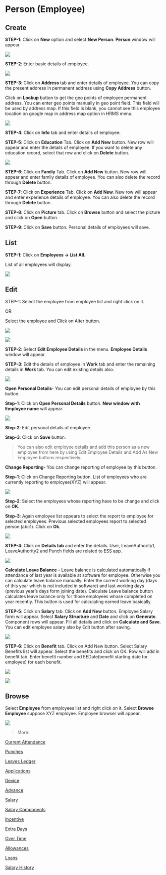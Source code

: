# Person (Employee)

## Create

**STEP-1**: Click on **New** option and select **New Person**. **Person** window will appear.

![](http://docs.risersoft.com/hrmnirvana/ImagesExt/image8_156.jpg)

**STEP-2**: Enter basic details of employee.

![](http://docs.risersoft.com/hrmnirvana/ImagesExt/image8_157.png)


**STEP-3**: Click on **Address** tab and enter details of employee. You can copy the present address in permanent address using **Copy Address** button.

Click on **Lookup** button to get the geo points of employee permanent address. You can enter geo points manually in geo point field.  This field will be used by address map. If this field is blank, you cannot see this employee location on google map in address map option in HRMS menu.

![](http://docs.risersoft.com/hrmnirvana/ImagesExt/image8_158.jpg)

**STEP-4**: Click on **Info** tab and enter details of employee.

**STEP-5**: Click on **Education** Tab. Click on **Add New** button. New row will appear and enter the details of employee. If you want to delete any education record, select that row and click on **Delete** button.

![](http://docs.risersoft.com/hrmnirvana/ImagesExt/image8_159.png)

**STEP-6**: Click on **Family** Tab. Click on **Add New** button. New row will appear and enter family details of employee. You can also delete the record through **Delete** button.

**STEP-7**: Click on **Experience** Tab. Click on **Add New**. New row will appear and enter experience details of employee. You can also delete the record through **Delete** button.

**STEP-8**: Click on **Picture** tab. Click on **Browse** button and select the picture and click on **Open** button.

**STEP-9**: Click on **Save** button. Personal details of employees will save.

## List

**STEP-1**: Click on **Employees -> List All.**

 List of all employees will display.

![](http://docs.risersoft.com/hrmnirvana/ImagesExt/image8_160.jpg)

## Edit
STEP-1: Select the employee from employee list and right click on it.

OR

Select the employee and Click on Alter button.


![](http://docs.risersoft.com/hrmnirvana/ImagesExt/image8_161.png)

![](http://docs.risersoft.com/hrmnirvana/ImagesExt/image8_162.png)

**STEP-2**: Select **Edit Employee Details** in the menu. **Employee Details** window will appear.

**STEP-3**: Edit the details of employee in **Work** tab and enter the remaining details in **Work** tab. You can edit existing details also.

![](http://docs.risersoft.com/hrmnirvana/ImagesExt/image8_163.jpg)

**Open Personal Details**- You can edit personal details of employee by this button.

**Step-1**: Click on **Open Personal Details** button. **New window with Employee name** will appear.

![](http://docs.risersoft.com/hrmnirvana/ImagesExt/image8_164.png)

**Step-2**:  Edit personal details of employee.

**Step-3**: Click on **Save** button.

>You can also edit employee details and add this person as a new employee from here by using Edit Employee Details and Add As New Employee buttons respectively.

**Change Reporting**- You can change reporting of employee by this button.

**Step-1**: Click on Change Reporting button. List of employees who are currently reporting to employee(XYZ) will appear.

![](http://docs.risersoft.com/hrmnirvana/ImagesExt/image8_165.jpg)

**Step-2**: Select the employees whose reporting have to be change and click on **OK**.

**Step-3**: Again employee list appears to select the report to employee for selected employees. Previous selected employees report to selected person (abc1). Click on **Ok**.

![](http://docs.risersoft.com/hrmnirvana/ImagesExt/image8_166.jpg)

**STEP-4**: Click on **Details tab** and enter the details. User, LeaveAuthority1, LeaveAuthority2 and Punch fields are related to ESS app.


![](http://docs.risersoft.com/hrmnirvana/ImagesExt/image8_167.jpg)

**Calculate Leave Balance** –  Leave balance is calculated automatically if attendance of last year is available at software for employee. Otherwise you can calculate leave balance manually. Enter the current working day (days of this year which is not included in software) and last working days (previous year’s days form joining date). Calculate Leave balance button calculates leave balance only for those employees whose completed on year recently. This button is used for calculating earned leave basically.  

**STEP-5**: Click on **Salary** tab. Click on **Add New** button. Employee Salary form will appear. Select **Salary Structure** and **Date** and click on **Generate**. Component rows will appear. Fill all details and click on **Calculate and Save**.  You can edit employee salary also by Edit button after saving.

![](http://docs.risersoft.com/hrmnirvana/ImagesExt/image8_168.jpg)

**STEP-6**: Click on **Benefit** tab. Click on Add New button. Select Salary Benefits list will appear. Select the benefits and click on OK. Row will add in benefit tab.  Enter benefit number and EEDate(benefit starting date for employee) for each benefit.

![](http://docs.risersoft.com/hrmnirvana/ImagesExt/image8_169.jpg)

![](http://docs.risersoft.com/hrmnirvana/ImagesExt/image8_170.jpg)

## Browse

Select **Employee** from employees list and right click on it. Select **Browse Employee** suppose XYZ employee. Employee browser will appear.  

![](http://docs.risersoft.com/hrmnirvana/ImagesExt/image8_171.jpg)



> More:

[Current Attendance]()

[Punches]()

[Leaves Ledger]()

[Applications]()

[Device]()

[Advance]()

[Salary]()

[Salary Components]()

[Incentive]()

[Extra Days]()

[Over Time]()

[Allowances]()

[Loans]()

[Salary History]()
